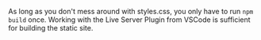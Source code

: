 As long as you don't mess around with styles.css, you only have to run `npm build` once.
Working with the Live Server Plugin from VSCode is sufficient for building the static site.
